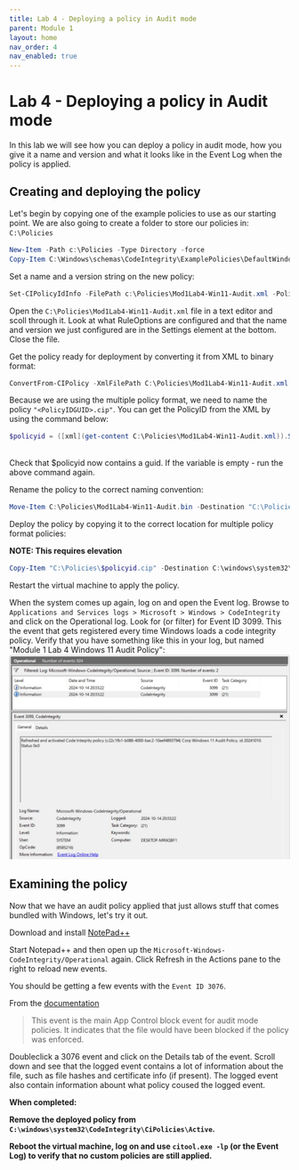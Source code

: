 ```yaml
---
title: Lab 4 - Deploying a policy in Audit mode
parent: Module 1
layout: home
nav_order: 4
nav_enabled: true
---
```


# Lab 4 - Deploying a policy in Audit mode

In this lab we will see how you can deploy a policy in audit mode, how you give it a name and version and what it looks like in the Event Log when the policy is applied.



## Creating and deploying the policy

Let's begin by copying one of the example policies to use as our starting point. We are also going to create a folder to store our policies in: `C:\Policies`

```powershell
New-Item -Path c:\Policies -Type Directory -force
Copy-Item C:\Windows\schemas\CodeIntegrity\ExamplePolicies\DefaultWindows_Audit.xml c:\Policies\Mod1Lab4-Win11-Audit.xml -force
```

Set a name and a version string on the new policy:

```powershell
Set-CIPolicyIdInfo -FilePath c:\Policies\Mod1Lab4-Win11-Audit.xml -PolicyName "Module 1 Lab 4 Windows 11 Audit Policy" -PolicyId "20241010" -ResetPolicyID
```

Open the `C:\Policies\Mod1Lab4-Win11-Audit.xml` file in a text editor and scoll through it. Look at what RuleOptions are configured and that the name and version we just configured are in the Settings element at the bottom. Close the file.



Get the policy ready for deployment by converting it from XML to binary format:

```powershell
ConvertFrom-CIPolicy -XmlFilePath C:\Policies\Mod1Lab4-Win11-Audit.xml -BinaryFilePath C:\Policies\Mod1Lab4-Win11-Audit.bin
```

Because we are using the multiple policy format, we need to name the policy `"<PolicyIDGUID>.cip"`. You can get the PolicyID from the XML by using the command below:


```powershell
$policyid = ([xml](get-content C:\Policies\Mod1Lab4-Win11-Audit.xml)).SiPolicy.PolicyID
 
```
Check that $policyid now contains a guid. If the variable is empty - run the above command again.


Rename the policy to the correct naming convention:

```powershell
Move-Item C:\Policies\Mod1Lab4-Win11-Audit.bin -Destination "C:\Policies\$policyid.cip"
```


Deploy the policy by copying it to the correct location for multiple policy format policies:

**NOTE: This requires elevation**

```powershell
Copy-Item "C:\Policies\$policyid.cip" -Destination C:\windows\system32\CodeIntegrity\CiPolicies\Active
```

Restart the virtual machine to apply the policy.

When the system comes up again, log on and open the Event log. Browse to `Applications and Services logs > Microsoft > Windows > CodeIntegrity` and click on the Operational log. Look for (or filter) for Event ID 3099. This the event that gets registered every time Windows loads a code integrity policy. Verify that you have something like this in your log, but named "Module 1 Lab 4 Windows 11 Audit Policy": 
![EventID 3988](/img/lab4-img1.jpg "EventID 3099")

## Examining the policy

Now that we have an audit policy applied that just allows stuff that comes bundled with Windows, let's try it out.

Download and install [NotePad++](https://notepad-plus-plus.org/downloads/)

Start Notepad++ and then open up the `Microsoft-Windows-CodeIntegrity/Operational` again. Click Refresh in the Actions pane to the right to reload new events.

You should be getting a few events with the `Event ID 3076`. 

From the [documentation](https://learn.microsoft.com/en-us/windows/security/application-security/application-control/app-control-for-business/operations/event-id-explanations)
>This event is the main App Control block event for audit mode policies. It indicates that the file would have been blocked if the policy was enforced.

Doubleclick a 3076 event and click on the Details tab of the event. Scroll down and see that the logged event contains a lot of information about the file, such as file hashes and certificate info (if present). The logged event also contain information abount what policy coused the logged event.

**When completed:**

**Remove the deployed policy from `C:\windows\system32\CodeIntegrity\CiPolicies\Active`.**

**Reboot the virtual machine, log on and use `citool.exe -lp` (or the Event Log) to verify that no custom policies are still applied.**